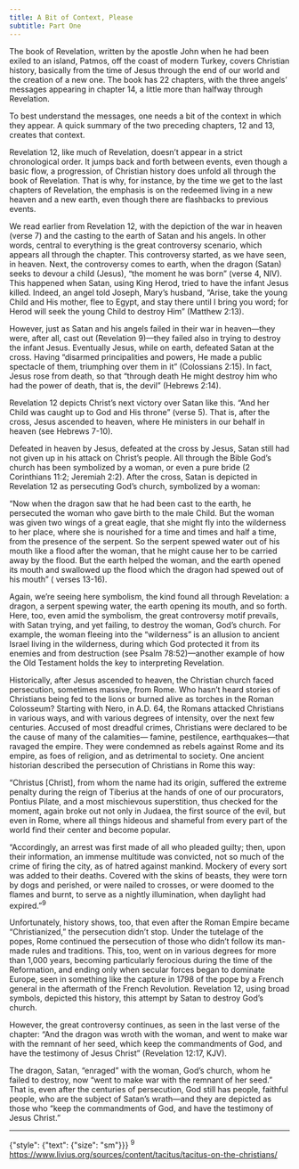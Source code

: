 ```yaml
---
title: A Bit of Context, Please
subtitle: Part One
---
```


The book of Revelation, written by the apostle John when he had been exiled to an island, Patmos, off the coast of modern Turkey, covers Christian history, basically from the time of Jesus through the end of our world and the creation of a new one. The book has 22 chapters, with the three angels’ messages appearing in chapter 14, a little more than halfway through Revelation.

To best understand the messages, one needs a bit of the context in which they appear. A quick summary of the two preceding chapters, 12 and 13, creates that context.

Revelation 12, like much of Revelation, doesn’t appear in a strict chronological order. It jumps back and forth between events, even though a basic flow, a progression, of Christian history does unfold all through the book of Revelation. That is why, for instance, by the time we get to the last chapters of Revelation, the emphasis is on the redeemed living in a new heaven and a new earth, even though there are flashbacks to previous events.

We read earlier from Revelation 12, with the depiction of the war in heaven (verse 7) and the casting to the earth of Satan and his angels. In other words, central to everything is the great controversy scenario, which appears all through the chapter. This controversy started, as we have seen, in heaven. Next, the controversy comes to earth, when the dragon (Satan) seeks to devour a child (Jesus), “the moment he was born” (verse 4, NIV). This happened when Satan, using King Herod, tried to have the infant Jesus killed. Indeed, an angel told Joseph, Mary’s husband, “Arise, take the young Child and His mother, flee to Egypt, and stay there until I bring you word; for Herod will seek the young Child to destroy Him” (Matthew 2:13).

However, just as Satan and his angels failed in their war in heaven—they were, after all, cast out (Revelation 9)—they failed also in trying to destroy the infant Jesus. Eventually Jesus, while on earth, defeated Satan at the cross. Having “disarmed principalities and powers, He made a public spectacle of them, triumphing over them in it” (Colossians 2:15). In fact, Jesus rose from death, so that “through death He might destroy him who had the power of death, that is, the devil” (Hebrews 2:14).

Revelation 12 depicts Christ’s next victory over Satan like this. “And her Child was caught up to God and His throne” (verse 5). That is, after the cross, Jesus ascended to heaven, where He ministers in our behalf in heaven (see Hebrews 7-10).

Defeated in heaven by Jesus, defeated at the cross by Jesus, Satan still had not given up in his attack on Christ’s people. All through the Bible God’s church has been symbolized by a woman, or even a pure bride (2 Corinthians 11:2; Jeremiah 2:2). After the cross, Satan is depicted in Revelation 12 as persecuting God’s church, symbolized by a woman:

“Now when the dragon saw that he had been cast to the earth, he persecuted the woman who gave birth to the male Child. But the woman was given two wings of a great eagle, that she might fly into the wilderness to her place, where she is nourished for a time and times and half a time, from the presence of the serpent. So the serpent spewed water out of his mouth like a flood after the woman, that he might cause her to be carried away by the flood. But the earth helped the woman, and the earth opened its mouth and swallowed up the flood which the dragon had spewed out of his mouth” ( verses 13-16).

Again, we’re seeing here symbolism, the kind found all through Revelation: a dragon, a serpent spewing water, the earth opening its mouth, and so forth. Here, too, even amid the symbolism, the great controversy motif prevails, with Satan trying, and yet failing, to destroy the woman, God’s church. For example, the woman fleeing into the “wilderness” is an allusion to ancient Israel living in the wilderness, during which God protected it from its enemies and from destruction (see Psalm 78:52)—another example of how the Old Testament holds the key to interpreting Revelation.

Historically, after Jesus ascended to heaven, the Christian church faced persecution, sometimes massive, from Rome. Who hasn’t heard stories of Christians being fed to the lions or burned alive as torches in the Roman Colosseum? Starting with Nero, in A.D. 64, the Romans attacked Christians in various ways, and with various degrees of intensity, over the next few centuries. Accused of most dreadful crimes, Christians were declared to be the cause of many of the calamities— famine, pestilence, earthquakes—that ravaged the empire. They were condemned as rebels against Rome and its empire, as foes of religion, and as detrimental to society. One ancient historian described the persecution of Christians in Rome this way:

“Christus [Christ], from whom the name had its origin, suffered the extreme penalty during the reign of Tiberius at the hands of one of our procurators, Pontius Pilate, and a most mischievous superstition, thus checked for the moment, again broke out not only in Judaea, the first source of the evil, but even in Rome, where all things hideous and shameful from every part of the world find their center and become popular.

“Accordingly, an arrest was first made of all who pleaded guilty; then, upon their information, an immense multitude was convicted, not so much of the crime of firing the city, as of hatred against mankind. Mockery of every sort was added to their deaths. Covered with the skins of beasts, they were torn by dogs and perished, or were nailed to crosses, or were doomed to the flames and burnt, to serve as a nightly illumination, when daylight had expired.”<sup>9</sup>

Unfortunately, history shows, too, that even after the Roman Empire became “Christianized,” the persecution didn’t stop. Under the tutelage of the popes, Rome continued the persecution of those who didn’t follow its man-made rules and traditions. This, too, went on in various degrees for more than 1,000 years, becoming particularly ferocious during the time of the Reformation, and ending only when secular forces began to dominate Europe, seen in something like the capture in 1798 of the pope by a French general in the aftermath of the French Revolution. Revelation 12, using broad symbols, depicted this history, this attempt by Satan to destroy God’s church.

However, the great controversy continues, as seen in the last verse of the chapter: “And the dragon was wroth with the woman, and went to make war with the remnant of her seed, which keep the commandments of God, and have the testimony of Jesus Christ” (Revelation 12:17, KJV).

The dragon, Satan, “enraged” with the woman, God’s church, whom he failed to destroy, now “went to make war with the remnant of her seed.” That is, even after the centuries of persecution, God still has people, faithful people, who are the subject of Satan’s wrath—and they are depicted as those who “keep the commandments of God, and have the testimony of Jesus Christ.”

---

{"style": {"text": {"size": "sm"}}}
<sup>9</sup> https://www.livius.org/sources/content/tacitus/tacitus-on-the-christians/